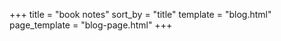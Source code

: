 +++
title = "book notes"
sort_by = "title"
template = "blog.html"
page_template = "blog-page.html"
+++
